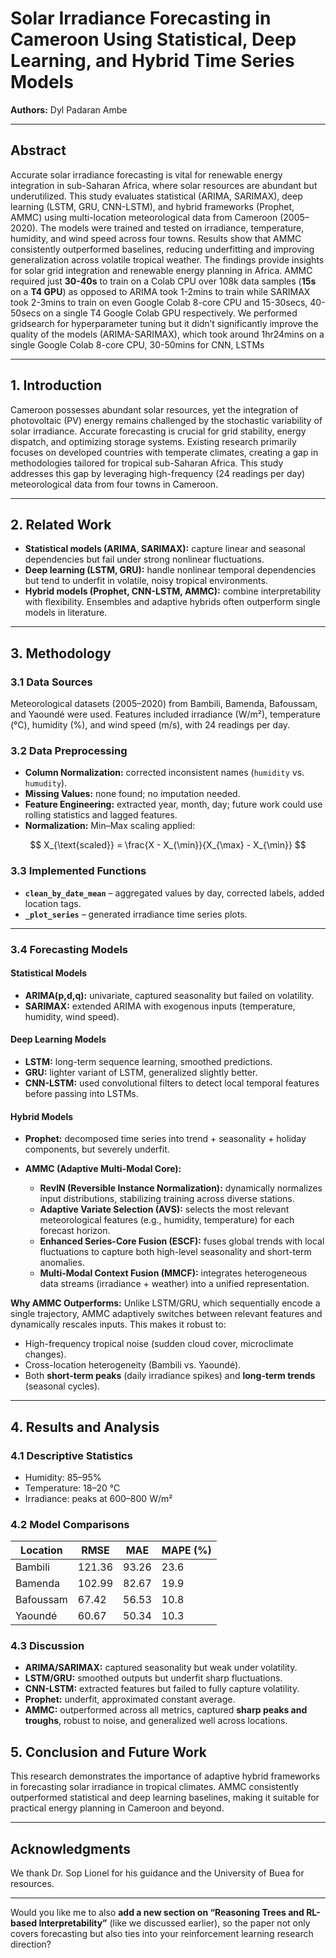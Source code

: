 
# Solar Irradiance Forecasting in Cameroon Using Statistical, Deep Learning, and Hybrid Time Series Models

**Authors:**
 Dyl Padaran Ambe

---

## Abstract

Accurate solar irradiance forecasting is vital for renewable energy integration in sub-Saharan Africa, where solar resources are abundant but underutilized. This study evaluates statistical (ARIMA, SARIMAX), deep learning (LSTM, GRU, CNN-LSTM), and hybrid frameworks (Prophet, AMMC) using multi-location meteorological data from Cameroon (2005–2020). The models were trained and tested on irradiance, temperature, humidity, and wind speed across four towns. Results show that AMMC consistently outperformed baselines, reducing underfitting and improving generalization across volatile tropical weather. The findings provide insights for solar grid integration and renewable energy planning in Africa. AMMC required just **30-40s** to train on a Colab CPU over 108k data samples (**15s** on a **T4 GPU**) as opposed to ARIMA took 1-2mins to train while SARIMAX took 2-3mins to train on even Google Colab 8-core CPU and 15-30secs, 40-50secs on a single T4 Google Colab GPU respectively. We performed gridsearch for hyperparameter tuning but it didn’t significantly improve the quality of the models (ARIMA-SARIMAX), which took around 1hr24mins on a single Google Colab 8-core CPU, 30-50mins for CNN, LSTMs

---

## 1. Introduction

Cameroon possesses abundant solar resources, yet the integration of photovoltaic (PV) energy remains challenged by the stochastic variability of solar irradiance. Accurate forecasting is crucial for grid stability, energy dispatch, and optimizing storage systems. Existing research primarily focuses on developed countries with temperate climates, creating a gap in methodologies tailored for tropical sub-Saharan Africa. This study addresses this gap by leveraging high-frequency (24 readings per day) meteorological data from four towns in Cameroon.

---

## 2. Related Work

* **Statistical models (ARIMA, SARIMAX):** capture linear and seasonal dependencies but fail under strong nonlinear fluctuations.
* **Deep learning (LSTM, GRU):** handle nonlinear temporal dependencies but tend to underfit in volatile, noisy tropical environments.
* **Hybrid models (Prophet, CNN-LSTM, AMMC):** combine interpretability with flexibility. Ensembles and adaptive hybrids often outperform single models in literature.

---

## 3. Methodology

### 3.1 Data Sources

Meteorological datasets (2005–2020) from Bambili, Bamenda, Bafoussam, and Yaoundé were used. Features included irradiance (W/m²), temperature (°C), humidity (%), and wind speed (m/s), with 24 readings per day.

### 3.2 Data Preprocessing

* **Column Normalization:** corrected inconsistent names (`humidity` vs. `humudity`).
* **Missing Values:** none found; no imputation needed.
* **Feature Engineering:** extracted year, month, day; future work could use rolling statistics and lagged features.
* **Normalization:** Min–Max scaling applied:

$$
X_{\text{scaled}} = \frac{X - X_{\min}}{X_{\max} - X_{\min}}
$$

### 3.3 Implemented Functions

* **`clean_by_date_mean`** – aggregated values by day, corrected labels, added location tags.
* **`_plot_series`** – generated irradiance time series plots.

---

### 3.4 Forecasting Models

#### Statistical Models

* **ARIMA(p,d,q):** univariate, captured seasonality but failed on volatility.
* **SARIMAX:** extended ARIMA with exogenous inputs (temperature, humidity, wind speed).

#### Deep Learning Models

* **LSTM:** long-term sequence learning, smoothed predictions.
* **GRU:** lighter variant of LSTM, generalized slightly better.
* **CNN-LSTM:** used convolutional filters to detect local temporal features before passing into LSTMs.

#### Hybrid Models

* **Prophet:** decomposed time series into trend + seasonality + holiday components, but severely underfit.
* **AMMC (Adaptive Multi-Modal Core):**

  * **RevIN (Reversible Instance Normalization):** dynamically normalizes input distributions, stabilizing training across diverse stations.
  * **Adaptive Variate Selection (AVS):** selects the most relevant meteorological features (e.g., humidity, temperature) for each forecast horizon.
  * **Enhanced Series-Core Fusion (ESCF):** fuses global trends with local fluctuations to capture both high-level seasonality and short-term anomalies.
  * **Multi-Modal Context Fusion (MMCF):** integrates heterogeneous data streams (irradiance + weather) into a unified representation.

**Why AMMC Outperforms:**
Unlike LSTM/GRU, which sequentially encode a single trajectory, AMMC adaptively switches between relevant features and dynamically rescales inputs. This makes it robust to:

* High-frequency tropical noise (sudden cloud cover, microclimate changes).
* Cross-location heterogeneity (Bambili vs. Yaoundé).
* Both **short-term peaks** (daily irradiance spikes) and **long-term trends** (seasonal cycles).

---

## 4. Results and Analysis

### 4.1 Descriptive Statistics

* Humidity: 85–95%
* Temperature: 18–20 °C
* Irradiance: peaks at 600–800 W/m²


### 4.2 Model Comparisons

| Location  | RMSE   | MAE   | MAPE (%) |
| --------- | ------ | ----- | -------- |
| Bambili   | 121.36 | 93.26 | 23.6     |
| Bamenda   | 102.99 | 82.67 | 19.9     |
| Bafoussam | 67.42  | 56.53 | 10.8     |
| Yaoundé   | 60.67  | 50.34 | 10.3     |

### 4.3 Discussion

* **ARIMA/SARIMAX:** captured seasonality but weak under volatility.
* **LSTM/GRU:** smoothed outputs but underfit sharp fluctuations.
* **CNN-LSTM:** extracted features but failed to fully capture volatility.
* **Prophet:** underfit, approximated constant average.
* **AMMC:** outperformed across all metrics, captured **sharp peaks and troughs**, robust to noise, and generalized well across locations.


## 5. Conclusion and Future Work

This research demonstrates the importance of adaptive hybrid frameworks in forecasting solar irradiance in tropical climates. AMMC consistently outperformed statistical and deep learning baselines, making it suitable for practical energy planning in Cameroon and beyond.

---

## Acknowledgments

We thank Dr. Sop Lionel for his guidance and the University of Buea for resources.

---


Would you like me to also **add a new section on “Reasoning Trees and RL-based Interpretability”** (like we discussed earlier), so the paper not only covers forecasting but also ties into your reinforcement learning research direction?
